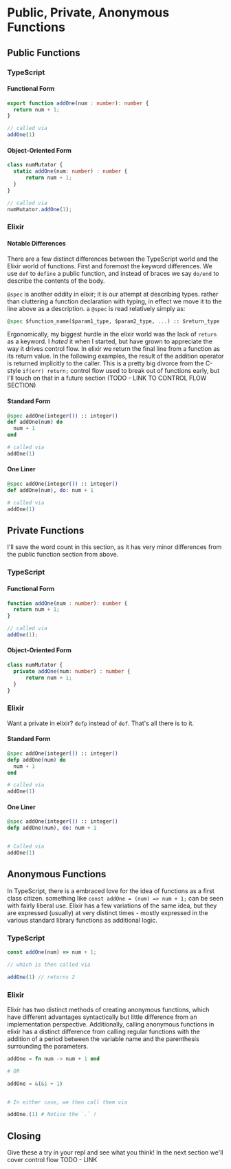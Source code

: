 # Public, Private, Anonymous Functions


## Public Functions
### TypeScript

#### Functional Form
```TypeScript
export function addOne(num : number): number {
  return num + 1;
}

// called via
addOne(1)
```

#### Object-Oriented Form
```TypeScript
class numMutator {
  static addOne(num: number) : number {
	  return num + 1;
  }
}

// called via
numMutator.addOne(1);
```
### Elixir

#### Notable Differences
There are a few distinct differences between the TypeScript world and the Elixir world of functions. First and foremost the keyword differences. We use `def` to `define` a public function, and instead of braces we say `do/end` to describe the contents of the body. 

`@spec` is another oddity in elixir; it is our attempt at describing types. rather than cluttering a function declaration with typing, in effect we move it to the line above as a description. a `@spec` is read relatively simply as:
```elixir
@spec $function_name($param1_type, $param2_type, ...) :: $return_type
```

Ergonomically, my biggest hurdle in the elixir world was the lack of `return` as a keyword. I _hated_ it when I started, but have grown to appreciate the way it drives control flow. In elixir we return the final line from a function as its return value. In the following examples, the result of the addition operator is returned implicitly to the caller. This is a pretty big divorce from the C-style `if(err) return;` control flow used to break out of functions early, but I'll touch on that in a future section (TODO - LINK TO CONTROL FLOW SECTION)
#### Standard Form
```Elixir
@spec addOne(integer()) :: integer()
def addOne(num) do
  num + 1
end

# called via
addOne(1)
```

#### One Liner
```elixir
@spec addOne(integer()) :: integer()
def addOne(num), do: num + 1

# called via
addOne(1)
```

## Private Functions

I'll save the word count in this section, as it has very minor differences from the public function section from above.

### TypeScript

#### Functional Form
```TypeScript
function addOne(num : number): number {
  return num + 1;
}

// called via
addOne(1);
```

#### Object-Oriented Form
```TypeScript
class numMutator {
  private addOne(num: number) : number { 
	  return num + 1;
  }
}


```
### Elixir

Want a private in elixir? `defp` instead of `def`. That's all there is to it.
#### Standard Form
```Elixir
@spec addOne(integer()) :: integer()
defp addOne(num) do
  num + 1
end

# called via
addOne(1)
```

#### One Liner
```elixir
@spec addOne(integer()) :: integer()
defp addOne(num), do: num + 1


# Called via
addOne(1)
```

## Anonymous Functions

In TypeScript, there is a embraced love for the idea of functions as a first class citizen. something like `const addOne = (num) => num + 1;` can be seen with fairly liberal use. Elixir has a few variations of the same idea, but they are expressed (usually) at very distinct times - mostly expressed in the various standard library functions as additional logic.

### TypeScript

```TypeScript
const addOne(num) => num + 1;

// which is then called via

addOne(1) // returns 2
```

### Elixir

Elixir has two distinct methods of creating anonymous functions, which have different advantages syntactically but little difference from an implementation perspective. Additionally, calling anonymous functions in elixir has a distinct difference from calling regular functions with the addition of a period between the variable name and the parenthesis surrounding the parameters.

```elixir
addOne = fn num -> num + 1 end

# OR

addOne = &(&1 + 1)


# In either case, we then call them via

addOne.(1) # Notice the `.` !
```



## Closing

Give these a try in your repl and see what you think! In the next section we'll cover control flow TODO - LINK